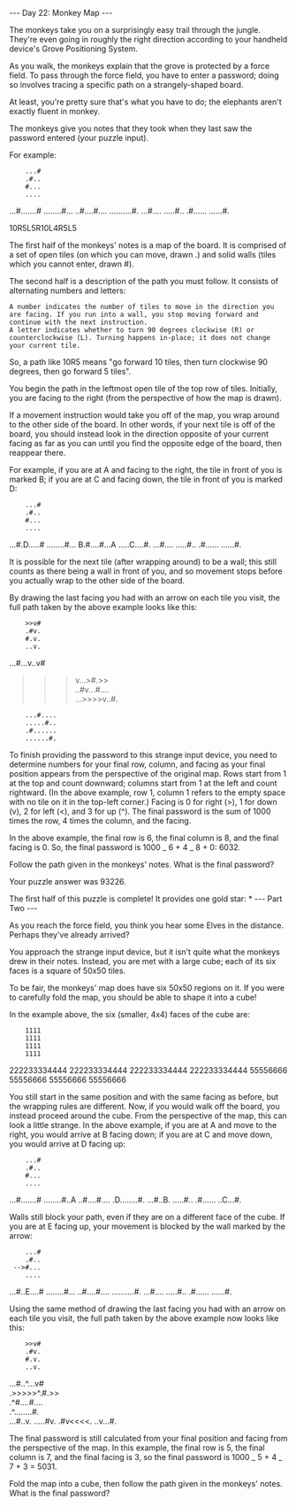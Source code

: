 --- Day 22: Monkey Map ---

The monkeys take you on a surprisingly easy trail through the jungle. They're even going in roughly the right direction according to your handheld device's Grove Positioning System.

As you walk, the monkeys explain that the grove is protected by a force field. To pass through the force field, you have to enter a password; doing so involves tracing a specific path on a strangely-shaped board.

At least, you're pretty sure that's what you have to do; the elephants aren't exactly fluent in monkey.

The monkeys give you notes that they took when they last saw the password entered (your puzzle input).

For example:

        ...#
        .#..
        #...
        ....

...#.......#
........#...
..#....#....
..........#.
...#....
.....#..
.#......
......#.

10R5L5R10L4R5L5

The first half of the monkeys' notes is a map of the board. It is comprised of a set of open tiles (on which you can move, drawn .) and solid walls (tiles which you cannot enter, drawn #).

The second half is a description of the path you must follow. It consists of alternating numbers and letters:

    A number indicates the number of tiles to move in the direction you are facing. If you run into a wall, you stop moving forward and continue with the next instruction.
    A letter indicates whether to turn 90 degrees clockwise (R) or counterclockwise (L). Turning happens in-place; it does not change your current tile.

So, a path like 10R5 means "go forward 10 tiles, then turn clockwise 90 degrees, then go forward 5 tiles".

You begin the path in the leftmost open tile of the top row of tiles. Initially, you are facing to the right (from the perspective of how the map is drawn).

If a movement instruction would take you off of the map, you wrap around to the other side of the board. In other words, if your next tile is off of the board, you should instead look in the direction opposite of your current facing as far as you can until you find the opposite edge of the board, then reappear there.

For example, if you are at A and facing to the right, the tile in front of you is marked B; if you are at C and facing down, the tile in front of you is marked D:

        ...#
        .#..
        #...
        ....

...#.D.....#
........#...
B.#....#...A
.....C....#.
...#....
.....#..
.#......
......#.

It is possible for the next tile (after wrapping around) to be a wall; this still counts as there being a wall in front of you, and so movement stops before you actually wrap to the other side of the board.

By drawing the last facing you had with an arrow on each tile you visit, the full path taken by the above example looks like this:

        >>v#
        .#v.
        #.v.
        ..v.

...#...v..v#

> > > v...>#.>>  
> > > ..#v...#....  
> > > ...>>>>v..#.

        ...#....
        .....#..
        .#......
        ......#.

To finish providing the password to this strange input device, you need to determine numbers for your final row, column, and facing as your final position appears from the perspective of the original map. Rows start from 1 at the top and count downward; columns start from 1 at the left and count rightward. (In the above example, row 1, column 1 refers to the empty space with no tile on it in the top-left corner.) Facing is 0 for right (>), 1 for down (v), 2 for left (<), and 3 for up (^). The final password is the sum of 1000 times the row, 4 times the column, and the facing.

In the above example, the final row is 6, the final column is 8, and the final facing is 0. So, the final password is 1000 _ 6 + 4 _ 8 + 0: 6032.

Follow the path given in the monkeys' notes. What is the final password?

Your puzzle answer was 93226.

The first half of this puzzle is complete! It provides one gold star: \*
--- Part Two ---

As you reach the force field, you think you hear some Elves in the distance. Perhaps they've already arrived?

You approach the strange input device, but it isn't quite what the monkeys drew in their notes. Instead, you are met with a large cube; each of its six faces is a square of 50x50 tiles.

To be fair, the monkeys' map does have six 50x50 regions on it. If you were to carefully fold the map, you should be able to shape it into a cube!

In the example above, the six (smaller, 4x4) faces of the cube are:

        1111
        1111
        1111
        1111

222233334444
222233334444
222233334444
222233334444
55556666
55556666
55556666
55556666

You still start in the same position and with the same facing as before, but the wrapping rules are different. Now, if you would walk off the board, you instead proceed around the cube. From the perspective of the map, this can look a little strange. In the above example, if you are at A and move to the right, you would arrive at B facing down; if you are at C and move down, you would arrive at D facing up:

        ...#
        .#..
        #...
        ....

...#.......#
........#..A
..#....#....
.D........#.
...#..B.
.....#..
.#......
..C...#.

Walls still block your path, even if they are on a different face of the cube. If you are at E facing up, your movement is blocked by the wall marked by the arrow:

        ...#
        .#..
     -->#...
        ....

...#..E....#
........#...
..#....#....
..........#.
...#....
.....#..
.#......
......#.

Using the same method of drawing the last facing you had with an arrow on each tile you visit, the full path taken by the above example now looks like this:

        >>v#
        .#v.
        #.v.
        ..v.

...#..^...v#  
.>>>>>^.#.>>  
.^#....#....  
.^........#.  
 ...#..v.
.....#v.
.#v<<<<.
..v...#.

The final password is still calculated from your final position and facing from the perspective of the map. In this example, the final row is 5, the final column is 7, and the final facing is 3, so the final password is 1000 _ 5 + 4 _ 7 + 3 = 5031.

Fold the map into a cube, then follow the path given in the monkeys' notes. What is the final password?
